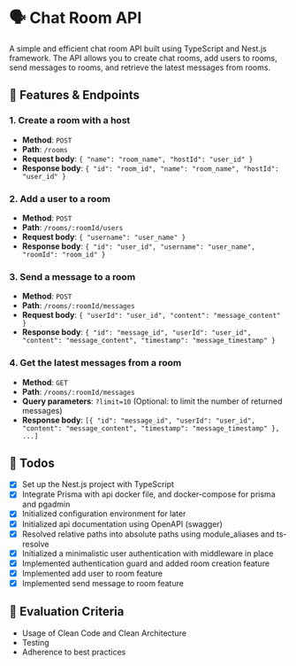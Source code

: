 # 🗣️ Chat Room API

A simple and efficient chat room API built using TypeScript and Nest.js framework. The API allows you to create chat rooms, add users to rooms, send messages to rooms, and retrieve the latest messages from rooms.

## 🚀 Features & Endpoints

### 1. Create a room with a host

- **Method**: `POST`
- **Path**: `/rooms`
- **Request body**: `{ "name": "room_name", "hostId": "user_id" }`
- **Response body**: `{ "id": "room_id", "name": "room_name", "hostId": "user_id" }`

### 2. Add a user to a room

- **Method**: `POST`
- **Path**: `/rooms/:roomId/users`
- **Request body**: `{ "username": "user_name" }`
- **Response body**: `{ "id": "user_id", "username": "user_name", "roomId": "room_id" }`

### 3. Send a message to a room

- **Method**: `POST`
- **Path**: `/rooms/:roomId/messages`
- **Request body**: `{ "userId": "user_id", "content": "message_content" }`
- **Response body**: `{ "id": "message_id", "userId": "user_id", "content": "message_content", "timestamp": "message_timestamp" }`

### 4. Get the latest messages from a room

- **Method**: `GET`
- **Path**: `/rooms/:roomId/messages`
- **Query parameters**: `?limit=10` (Optional: to limit the number of returned messages)
- **Response body**: `[{ "id": "message_id", "userId": "user_id", "content": "message_content", "timestamp": "message_timestamp" }, ...]`

## 📝 Todos

- [x] Set up the Nest.js project with TypeScript
- [x] Integrate Prisma with api docker file, and docker-compose for prisma and pgadmin
- [x] Initialized configuration environment for later
- [x] Initialized api documentation using OpenAPI (swagger)
- [x] Resolved relative paths into absolute paths using module_aliases and ts-resolve
- [x] Initialized a minimalistic user authentication with middleware in place
- [x] Implemented authentication guard and added room creation feature
- [x] Implemented add user to room feature
- [x] Implemented send message to room feature

## 🌟 Evaluation Criteria

- Usage of Clean Code and Clean Architecture
- Testing
- Adherence to best practices
